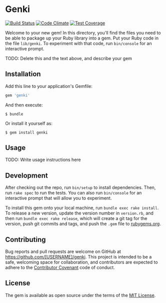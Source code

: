 # Genki

[![Build Status](https://travis-ci.org/genkirb/genki.svg?branch=master)](https://travis-ci.org/genkirb/genki)
[![Code Climate](https://codeclimate.com/github/genkirb/genki/badges/gpa.svg)](https://codeclimate.com/github/genkirb/genki)
[![Test Coverage](https://codeclimate.com/github/genkirb/genki/badges/coverage.svg)](https://codeclimate.com/github/genkirb/genki/coverage)

Welcome to your new gem! In this directory, you'll find the files you need to be able to package up your Ruby library into a gem. Put your Ruby code in the file `lib/genki`. To experiment with that code, run `bin/console` for an interactive prompt.

TODO: Delete this and the text above, and describe your gem

## Installation

Add this line to your application's Gemfile:

```ruby
gem 'genki'
```

And then execute:

    $ bundle

Or install it yourself as:

    $ gem install genki

## Usage

TODO: Write usage instructions here

## Development

After checking out the repo, run `bin/setup` to install dependencies. Then, run `rake spec` to run the tests. You can also run `bin/console` for an interactive prompt that will allow you to experiment.

To install this gem onto your local machine, run `bundle exec rake install`. To release a new version, update the version number in `version.rb`, and then run `bundle exec rake release`, which will create a git tag for the version, push git commits and tags, and push the `.gem` file to [rubygems.org](https://rubygems.org).

## Contributing

Bug reports and pull requests are welcome on GitHub at https://github.com/[USERNAME]/genki. This project is intended to be a safe, welcoming space for collaboration, and contributors are expected to adhere to the [Contributor Covenant](http://contributor-covenant.org) code of conduct.


## License

The gem is available as open source under the terms of the [MIT License](http://opensource.org/licenses/MIT).
